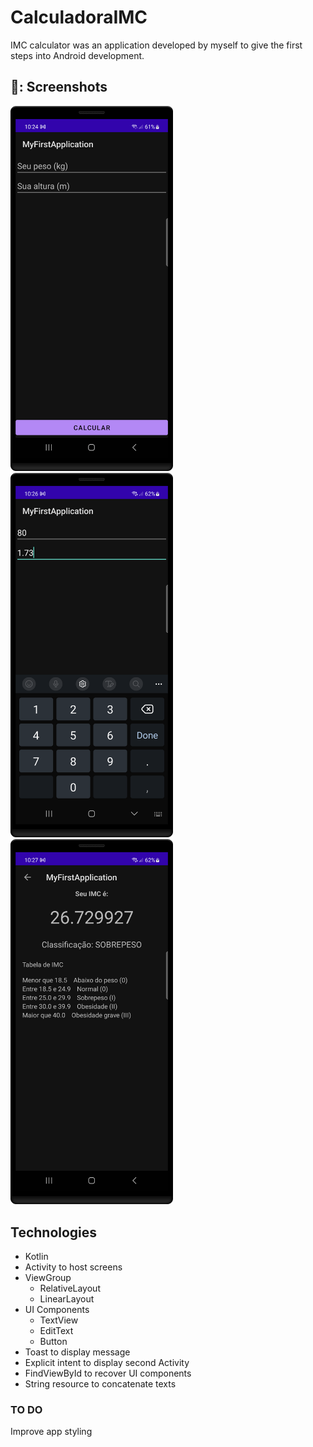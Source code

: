 # CalculadoraIMC
IMC calculator was an application developed by myself to give the first steps into Android development.

## 📸: Screenshots
<img src="/screenshots/homepage.png" width="260">&emsp;<img src="/screenshots/editText.png" width="260">&emsp;<img src="/screenshots/resultpage.png" width="260">&emsp;

## Technologies
* Kotlin
* Activity to host screens
* ViewGroup
  * RelativeLayout
  * LinearLayout
* UI Components
  * TextView
  * EditText
  * Button
* Toast to display message
* Explicit intent to display second Activity
* FindViewById to recover UI components
* String resource to concatenate texts

### TO DO
Improve app styling
